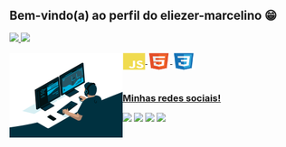 ## Bem-vindo(a) ao perfil do eliezer-marcelino 😁

 <div>
   <a href="https://github.com/eliezer-marcelino">
   <img height="180em" src="https://github-readme-stats.vercel.app/api?username=eliezer-marcelino&show_icons=true&theme=maroongold&include_all_commits=true&count_private=true"/>
   <img height="180em" src="https://github-readme-stats.vercel.app/api/top-langs/?username=eliezer-marcelino&layout=compact&langs_count=6&theme=maroongold"/>
   
</div>
<div style="display: inline_block"><br>
   <img align="left"height="150" alt="coding-time" src="code.gif"> 
 <img align="center" alt="Js" height="30" width="40" src="https://raw.githubusercontent.com/devicons/devicon/master/icons/javascript/javascript-plain.svg">
  <img align="center" alt="HTML" height="30" width="40" src="https://raw.githubusercontent.com/devicons/devicon/master/icons/html5/html5-original.svg">
  <img align="center" alt="CSS" height="30" width="40" src="https://raw.githubusercontent.com/devicons/devicon/master/icons/css3/css3-original.svg">
</div>
 
 <br>
 
  ### Minhas redes sociais!
 
<div> 
  <a href="https://instagram.com/elieezerxd" target="_blank"><img src="https://img.shields.io/badge/-Instagram-%23E4405F?style=for-the-badge&logo=instagram&logoColor=white" target="_blank"></a>
 <a href="" target="_blank"><img src="https://img.shields.io/badge/Discord-7289DA?style=for-the-badge&logo=discord&logoColor=white" target="_blank"></a> 
  <a href = ""><img src="https://img.shields.io/badge/-Gmail-%23333?style=for-the-badge&logo=gmail&logoColor=white" target="_blank"></a>
  <a href="https://www.linkedin.com/in/eliezer-marcelino-841580218/" target="_blank"><img src="https://img.shields.io/badge/-LinkedIn-%230077B5?style=for-the-badge&logo=linkedin&logoColor=white" target="_blank"></a> 
 
 

</div>
